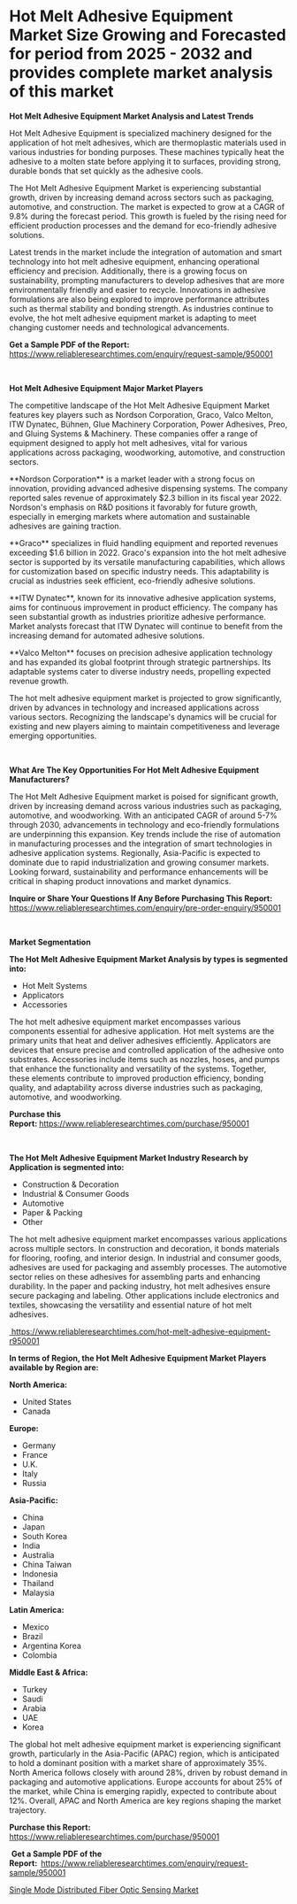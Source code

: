 <p><h1>Hot Melt Adhesive Equipment Market Size Growing and Forecasted for period from 2025 - 2032 and provides complete market analysis of this market</h1></p><p><strong>Hot Melt Adhesive Equipment Market Analysis and Latest Trends</strong></p>
<p><p>Hot Melt Adhesive Equipment is specialized machinery designed for the application of hot melt adhesives, which are thermoplastic materials used in various industries for bonding purposes. These machines typically heat the adhesive to a molten state before applying it to surfaces, providing strong, durable bonds that set quickly as the adhesive cools.</p><p>The Hot Melt Adhesive Equipment Market is experiencing substantial growth, driven by increasing demand across sectors such as packaging, automotive, and construction. The market is expected to grow at a CAGR of 9.8% during the forecast period. This growth is fueled by the rising need for efficient production processes and the demand for eco-friendly adhesive solutions.</p><p>Latest trends in the market include the integration of automation and smart technology into hot melt adhesive equipment, enhancing operational efficiency and precision. Additionally, there is a growing focus on sustainability, prompting manufacturers to develop adhesives that are more environmentally friendly and easier to recycle. Innovations in adhesive formulations are also being explored to improve performance attributes such as thermal stability and bonding strength. As industries continue to evolve, the hot melt adhesive equipment market is adapting to meet changing customer needs and technological advancements.</p></p>
<p><strong>Get a Sample PDF of the Report:&nbsp;</strong> <a href="https://www.reliableresearchtimes.com/enquiry/request-sample/950001?utm_campaign=2515&utm_medium=2&utm_source=Github&utm_content=ia&utm_term=28022025&utm_id=hot-melt-adhesive-equipment">https://www.reliableresearchtimes.com/enquiry/request-sample/950001</a></p>
<p>&nbsp;</p>
<p><strong>Hot Melt Adhesive Equipment Major Market Players</strong></p>
<p><p>The competitive landscape of the Hot Melt Adhesive Equipment Market features key players such as Nordson Corporation, Graco, Valco Melton, ITW Dynatec, Bühnen, Glue Machinery Corporation, Power Adhesives, Preo, and Gluing Systems & Machinery. These companies offer a range of equipment designed to apply hot melt adhesives, vital for various applications across packaging, woodworking, automotive, and construction sectors.</p><p>**Nordson Corporation** is a market leader with a strong focus on innovation, providing advanced adhesive dispensing systems. The company reported sales revenue of approximately $2.3 billion in its fiscal year 2022. Nordson's emphasis on R&D positions it favorably for future growth, especially in emerging markets where automation and sustainable adhesives are gaining traction.</p><p>**Graco** specializes in fluid handling equipment and reported revenues exceeding $1.6 billion in 2022. Graco's expansion into the hot melt adhesive sector is supported by its versatile manufacturing capabilities, which allows for customization based on specific industry needs. This adaptability is crucial as industries seek efficient, eco-friendly adhesive solutions.</p><p>**ITW Dynatec**, known for its innovative adhesive application systems, aims for continuous improvement in product efficiency. The company has seen substantial growth as industries prioritize adhesive performance. Market analysts forecast that ITW Dynatec will continue to benefit from the increasing demand for automated adhesive solutions.</p><p>**Valco Melton** focuses on precision adhesive application technology and has expanded its global footprint through strategic partnerships. Its adaptable systems cater to diverse industry needs, propelling expected revenue growth.</p><p>The hot melt adhesive equipment market is projected to grow significantly, driven by advances in technology and increased applications across various sectors. Recognizing the landscape's dynamics will be crucial for existing and new players aiming to maintain competitiveness and leverage emerging opportunities.</p></p>
<p>&nbsp;</p>
<p><strong>What Are The Key Opportunities For Hot Melt Adhesive Equipment Manufacturers?</strong></p>
<p><p>The Hot Melt Adhesive Equipment market is poised for significant growth, driven by increasing demand across various industries such as packaging, automotive, and woodworking. With an anticipated CAGR of around 5-7% through 2030, advancements in technology and eco-friendly formulations are underpinning this expansion. Key trends include the rise of automation in manufacturing processes and the integration of smart technologies in adhesive application systems. Regionally, Asia-Pacific is expected to dominate due to rapid industrialization and growing consumer markets. Looking forward, sustainability and performance enhancements will be critical in shaping product innovations and market dynamics.</p></p>
<p><strong>Inquire or Share Your Questions If Any Before Purchasing This Report:</strong> <a href="https://www.reliableresearchtimes.com/enquiry/pre-order-enquiry/950001?utm_campaign=2515&utm_medium=2&utm_source=Github&utm_content=ia&utm_term=28022025&utm_id=hot-melt-adhesive-equipment">https://www.reliableresearchtimes.com/enquiry/pre-order-enquiry/950001</a></p>
<p>&nbsp;</p>
<p><strong>Market Segmentation</strong></p>
<p><strong>The Hot Melt Adhesive Equipment Market Analysis by types is segmented into:</strong></p>
<p><ul><li>Hot Melt Systems</li><li>Applicators</li><li>Accessories</li></ul></p>
<p><p>The hot melt adhesive equipment market encompasses various components essential for adhesive application. Hot melt systems are the primary units that heat and deliver adhesives efficiently. Applicators are devices that ensure precise and controlled application of the adhesive onto substrates. Accessories include items such as nozzles, hoses, and pumps that enhance the functionality and versatility of the systems. Together, these elements contribute to improved production efficiency, bonding quality, and adaptability across diverse industries such as packaging, automotive, and woodworking.</p></p>
<p><strong>Purchase this Report:&nbsp;</strong><a href="https://www.reliableresearchtimes.com/purchase/950001?utm_campaign=2515&utm_medium=2&utm_source=Github&utm_content=ia&utm_term=28022025&utm_id=hot-melt-adhesive-equipment">https://www.reliableresearchtimes.com/purchase/950001</a></p>
<p>&nbsp;</p>
<p><strong>The Hot Melt Adhesive Equipment Market Industry Research by Application is segmented into:</strong></p>
<p><ul><li>Construction & Decoration</li><li>Industrial & Consumer Goods</li><li>Automotive</li><li>Paper & Packing</li><li>Other</li></ul></p>
<p><p>The hot melt adhesive equipment market encompasses various applications across multiple sectors. In construction and decoration, it bonds materials for flooring, roofing, and interior design. In industrial and consumer goods, adhesives are used for packaging and assembly processes. The automotive sector relies on these adhesives for assembling parts and enhancing durability. In the paper and packing industry, hot melt adhesives ensure secure packaging and labeling. Other applications include electronics and textiles, showcasing the versatility and essential nature of hot melt adhesives.</p></p>
<p><a href="https://www.reliableresearchtimes.com/hot-melt-adhesive-equipment-r950001?utm_campaign=2515&utm_medium=2&utm_source=Github&utm_content=ia&utm_term=28022025&utm_id=hot-melt-adhesive-equipment">&nbsp;https://www.reliableresearchtimes.com/hot-melt-adhesive-equipment-r950001</a></p>
<p><strong>In terms of Region, the Hot Melt Adhesive Equipment Market Players available by Region are:</strong></p>
<p>
    <p> <strong> North America: </strong>
        <ul>
            <li>United States</li>
            <li>Canada</li>
        </ul>
        </p> 
    <p> <strong> Europe: </strong>
        <ul>
            <li>Germany</li>
            <li>France</li>
            <li>U.K.</li>
            <li>Italy</li>
            <li>Russia</li>
        </ul>
        </p> 
    <p> <strong> Asia-Pacific: </strong>
        <ul>
            <li>China</li>
            <li>Japan</li>
            <li>South Korea</li>
            <li>India</li>
            <li>Australia</li>
            <li>China Taiwan</li>
            <li>Indonesia</li>
            <li>Thailand</li>
            <li>Malaysia</li>
        </ul>
        </p> 
    <p> <strong> Latin America: </strong>
        <ul>
            <li>Mexico</li>
            <li>Brazil</li>
            <li>Argentina Korea</li>
            <li>Colombia</li>
        </ul>
        </p> 
    <p> <strong> Middle East & Africa: </strong>
        <ul>
            <li>Turkey</li>
            <li>Saudi</li>
            <li>Arabia</li>
            <li>UAE</li>
            <li>Korea</li>
        </ul>
    </p>
    </p>
<p><p>The global hot melt adhesive equipment market is experiencing significant growth, particularly in the Asia-Pacific (APAC) region, which is anticipated to hold a dominant position with a market share of approximately 35%. North America follows closely with around 28%, driven by robust demand in packaging and automotive applications. Europe accounts for about 25% of the market, while China is emerging rapidly, expected to contribute about 12%. Overall, APAC and North America are key regions shaping the market trajectory.</p></p>
<p><strong>Purchase this Report: </strong><a href="https://www.reliableresearchtimes.com/purchase/950001?utm_campaign=2515&utm_medium=2&utm_source=Github&utm_content=ia&utm_term=28022025&utm_id=hot-melt-adhesive-equipment">https://www.reliableresearchtimes.com/purchase/950001</a></p>
<p>&nbsp;<strong>Get a Sample PDF of the Report:&nbsp;&nbsp;</strong><a href="https://www.reliableresearchtimes.com/enquiry/request-sample/950001?utm_campaign=2515&utm_medium=2&utm_source=Github&utm_content=ia&utm_term=28022025&utm_id=hot-melt-adhesive-equipment">https://www.reliableresearchtimes.com/enquiry/request-sample/950001</a></p>
<p><strong></strong></p>
<p><p><a href="https://github.com/fulceclubbs2/Market-Research-Report-List-1/blob/main/single-mode-distributed-fiber-optic-sensing-market.md?utm_campaign=2515&utm_medium=2&utm_source=Github&utm_content=ia&utm_term=28022025&utm_id=hot-melt-adhesive-equipment">Single Mode Distributed Fiber Optic Sensing Market</a></p></p>